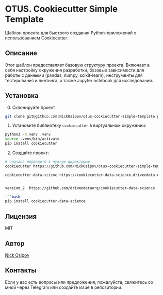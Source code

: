 # OTUS. Cookiecutter Simple Template

Шаблон проекта для быстрого создания Python-приложений с использованием Cookiecutter.

## Описание

Этот шаблон предоставляет базовую структуру проекта. 
Включает в себя настройку окружения разработки, 
базовые зависимости для работы с данными (pandas, numpy, scikit-learn), 
инструменты для тестирования и линтинга, а также Jupyter notebook для исследований.

## Установка

0. Склонируйте проект

```bash
git clone git@github.com:NickOsipov/otus-cookiecutter-simple-template.git
```

1. Установите библиотеку `cookiecutter` в виртуальном окружении:

```bash
python3 -m venv .venv
source .venv/bin/activate
pip install cookiecutter
```

2. Создайте проект:
```bash
# сначала перейдите в нужную директорию
cookiecutter https://github.com/NickOsipov/otus-cookiecutter-simple-template

cookiecutter-data-scienc https://cookiecutter-data-science.drivendata.org/


version_2  https://github.com/drivendataorg/cookiecutter-data-science

```bash
pip install cookiecutter-data-science
```

## Лицензия

MIT

## Автор

[Nick Osipov](https://t.me/NickOsipov)

## Контакты

Если у вас есть вопросы или предложения, пожалуйста, свяжитесь со мной через Telegram или создайте issue в репозитории.
